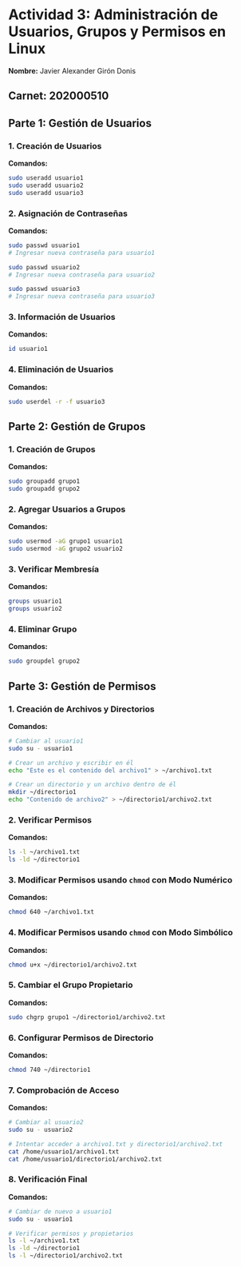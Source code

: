 # Actividad 3: Administración de Usuarios, Grupos y Permisos en Linux

**Nombre:** Javier Alexander Girón Donis

**Carnet:** 202000510
---

## Parte 1: Gestión de Usuarios

### 1. Creación de Usuarios

**Comandos:**
```bash
sudo useradd usuario1
sudo useradd usuario2
sudo useradd usuario3
```

### 2. Asignación de Contraseñas

**Comandos:**
```bash
sudo passwd usuario1
# Ingresar nueva contraseña para usuario1

sudo passwd usuario2
# Ingresar nueva contraseña para usuario2

sudo passwd usuario3
# Ingresar nueva contraseña para usuario3
```

### 3. Información de Usuarios

**Comandos:**
```bash
id usuario1
```

### 4. Eliminación de Usuarios

**Comandos:**
```bash
sudo userdel -r -f usuario3
```

## Parte 2: Gestión de Grupos

### 1. Creación de Grupos

**Comandos:**
```bash
sudo groupadd grupo1
sudo groupadd grupo2
```

### 2. Agregar Usuarios a Grupos

**Comandos:**
```bash
sudo usermod -aG grupo1 usuario1
sudo usermod -aG grupo2 usuario2
```

### 3. Verificar Membresía

**Comandos:**
```bash
groups usuario1
groups usuario2

```

### 4. Eliminar Grupo

**Comandos:**
```bash
sudo groupdel grupo2
```

## Parte 3: Gestión de Permisos

### 1. Creación de Archivos y Directorios

**Comandos:**
```bash
# Cambiar al usuario1
sudo su - usuario1

# Crear un archivo y escribir en él
echo "Este es el contenido del archivo1" > ~/archivo1.txt

# Crear un directorio y un archivo dentro de él
mkdir ~/directorio1
echo "Contenido de archivo2" > ~/directorio1/archivo2.txt

```

### 2. Verificar Permisos

**Comandos:**
```bash
ls -l ~/archivo1.txt
ls -ld ~/directorio1
```

### 3. Modificar Permisos usando `chmod` con Modo Numérico

**Comandos:**
```bash
chmod 640 ~/archivo1.txt
```

### 4. Modificar Permisos usando `chmod` con Modo Simbólico

**Comandos:**
```bash
chmod u+x ~/directorio1/archivo2.txt
```


### 5. Cambiar el Grupo Propietario

**Comandos:**
```bash
sudo chgrp grupo1 ~/directorio1/archivo2.txt
```


### 6. Configurar Permisos de Directorio

**Comandos:**
```bash
chmod 740 ~/directorio1
```

### 7. Comprobación de Acceso

**Comandos:**
```bash
# Cambiar al usuario2
sudo su - usuario2

# Intentar acceder a archivo1.txt y directorio1/archivo2.txt
cat /home/usuario1/archivo1.txt
cat /home/usuario1/directorio1/archivo2.txt
```

### 8. Verificación Final

**Comandos:**
```bash
# Cambiar de nuevo a usuario1
sudo su - usuario1

# Verificar permisos y propietarios
ls -l ~/archivo1.txt
ls -ld ~/directorio1
ls -l ~/directorio1/archivo2.txt
```